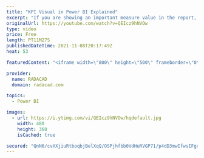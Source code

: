 ```yaml
---
title: "KPI Visual in Power BI Explained"
excerpt: "If you are showing an important measure value in the report, and you want to compare it with a target and see if it meets the target or not, The KPI visual comes in handy. The KPI Visual’s behavior, however, might be a bit hard to understand, In this article and video, I explained how this visual works,"
originalUrl: https://youtube.com/watch?v=QEIcz9hNVOw
type: video
price: Free
length: PT11M27S
publishedDateTime: 2021-11-08T20:17:49Z
heat: 53

featuredContent: "<iframe width=\"800\" height=\"500\" frameborder=\"0\" src=\"https://www.youtube.com/embed/QEIcz9hNVOw\" allow=\"accelerometer; autoplay; encrypted-media; gyroscope; picture-in-picture\" allowfullscreen></iframe>"

provider:
  name: RADACAD
  domain: radacad.com

topics:
  - Power BI

images:
  - url: https://i.ytimg.com/vi/QEIcz9hNVOw/hqdefault.jpg
    width: 480
    height: 360
    isCached: true

secured: "QnN6/cvXXjiuRtboqbjBelXqQ/OSPjhfbb0VdHuRVGP71/p4dD3mwIfwsIFgdXZAFXg5ALmM2Hol2fBD66kEClCVZIl2Ip8R1yVit9ztaC5+8g+VFU5vu3jXTnMH4YMDAl8TgH0JSpk7uaRzGeIK7m4+tN7CXNCzelyBdsEkRb9PdPKOkUgLKnZJCoW7q2hgob2Z+kdWcKrUQbTE0w17w8wf88lGSDDwxYOgPxRSjcwQ+1kVPycnckXNL5J5+vzFF4/UicvLPwkc7LjpLgB6VxPEYXttCuoe9ksiycpqfCuuSFzrAzSWqJivtqg3lr+/qFNWl/ydNtdTBAq2SI+Tcxag02v1CSG2x8OY4ifQHDPJUBs9bVSXm0sryrzWzEfcKRbU8fp3dQcQDpymEaM0AzlZFAnLT6UR0N9lVvQIrlI=;Ev6Ofw3hb+1S/c/El4qpNw=="
---
```


